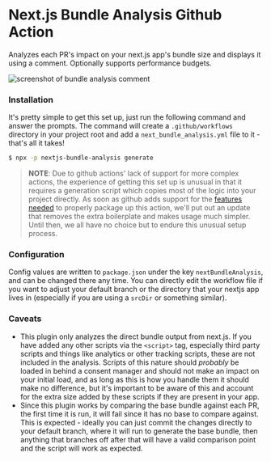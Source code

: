 # Next.js Bundle Analysis Github Action

Analyzes each PR's impact on your next.js app's bundle size and displays it using a comment. Optionally supports performance budgets.

![screenshot of bundle analysis comment](https://p176.p0.n0.cdn.getcloudapp.com/items/BluKP76d/2b51f74a-9c0f-481f-b76a-9b36cf37d369.png?v=ddd23d0d9ee1ee9ad40487d181ed917f)

### Installation

It's pretty simple to get this set up, just run the following command and answer the prompts. The command will create a `.github/workflows` directory in your project root and add a `next_bundle_analysis.yml` file to it - that's all it takes!

```sh
$ npx -p nextjs-bundle-analysis generate
```

> **NOTE**: Due to github actions' lack of support for more complex actions, the experience of getting this set up is unusual in that it requires a generation script which copies most of the logic into your project directly. As soon as github adds support for the [features](https://github.com/actions/runner/pull/1144) [needed](https://github.com/actions/runner/pull/1144#discussion_r651087316) to properly package up this action, we'll put out an update that removes the extra boilerplate and makes usage much simpler. Until then, we all have no choice but to endure this unusual setup process.

### Configuration

Config values are written to `package.json` under the key `nextBundleAnalysis`, and can be changed there any time. You can directly edit the workflow file if you want to adjust your default branch or the directory that your nextjs app lives in (especially if you are using a `srcDir` or something similar).

### Caveats

- This plugin only analyzes the direct bundle output from next.js. If you have added any other scripts via the `<script>` tag, especially third party scripts and things like analytics or other tracking scripts, these are not included in the analysis. Scripts of this nature should _probably_ be loaded in behind a consent manager and should not make an impact on your initial load, and as long as this is how you handle them it should make no difference, but it's important to be aware of this and account for the extra size added by these scripts if they are present in your app.
- Since this plugin works by comparing the base bundle against each PR, the first time it is run, it will fail since it has no base to compare against. This is expected - ideally you can just commit the changes directly to your default branch, where it will run to generate the base bundle, then anything that branches off after that will have a valid comparison point and the script will work as expected.
